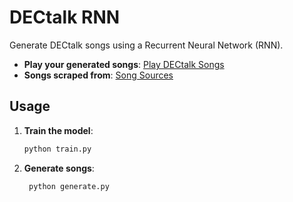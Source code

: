 # DECtalk RNN

Generate DECtalk songs using a Recurrent Neural Network (RNN).

- **Play your generated songs**: [Play DECtalk Songs](https://webspeak.terminal.ink/)
- **Songs scraped from**: [Song Sources](https://theflameofhope.co/SONGS%20FOR%20PC'.html)

## Usage

1. **Train the model**:
   ```bash
   python train.py
2. **Generate songs**:
   ```bash
    python generate.py

